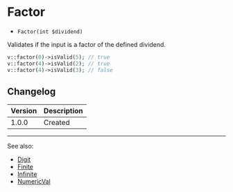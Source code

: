 # Factor

- `Factor(int $dividend)`

Validates if the input is a factor of the defined dividend.

```php
v::factor(0)->isValid(5); // true
v::factor(4)->isValid(2); // true
v::factor(4)->isValid(3); // false
```

## Changelog

Version | Description
--------|-------------
  1.0.0 | Created

***
See also:

- [Digit](Digit.md)
- [Finite](Finite.md)
- [Infinite](Infinite.md)
- [NumericVal](NumericVal.md)
